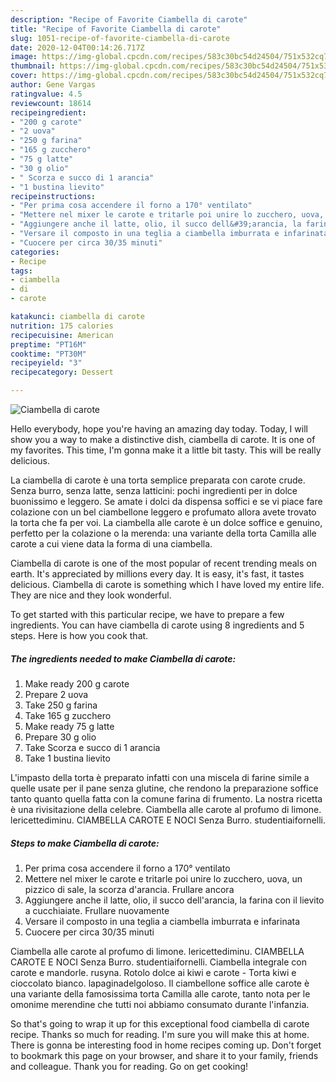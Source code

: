 ```yaml
---
description: "Recipe of Favorite Ciambella di carote"
title: "Recipe of Favorite Ciambella di carote"
slug: 1051-recipe-of-favorite-ciambella-di-carote
date: 2020-12-04T00:14:26.717Z
image: https://img-global.cpcdn.com/recipes/583c30bc54d24504/751x532cq70/ciambella-di-carote-recipe-main-photo.jpg
thumbnail: https://img-global.cpcdn.com/recipes/583c30bc54d24504/751x532cq70/ciambella-di-carote-recipe-main-photo.jpg
cover: https://img-global.cpcdn.com/recipes/583c30bc54d24504/751x532cq70/ciambella-di-carote-recipe-main-photo.jpg
author: Gene Vargas
ratingvalue: 4.5
reviewcount: 18614
recipeingredient:
- "200 g carote"
- "2 uova"
- "250 g farina"
- "165 g zucchero"
- "75 g latte"
- "30 g olio"
- " Scorza e succo di 1 arancia"
- "1 bustina lievito"
recipeinstructions:
- "Per prima cosa accendere il forno a 170° ventilato"
- "Mettere nel mixer le carote e tritarle poi unire lo zucchero, uova, un pizzico di sale, la scorza d&#39;arancia. Frullare ancora"
- "Aggiungere anche il latte, olio, il succo dell&#39;arancia, la farina con il lievito a cucchiaiate. Frullare nuovamente"
- "Versare il composto in una teglia a ciambella imburrata e infarinata"
- "Cuocere per circa 30/35 minuti"
categories:
- Recipe
tags:
- ciambella
- di
- carote

katakunci: ciambella di carote 
nutrition: 175 calories
recipecuisine: American
preptime: "PT16M"
cooktime: "PT30M"
recipeyield: "3"
recipecategory: Dessert

---
```



![Ciambella di carote](https://img-global.cpcdn.com/recipes/583c30bc54d24504/751x532cq70/ciambella-di-carote-recipe-main-photo.jpg)

Hello everybody, hope you're having an amazing day today. Today, I will show you a way to make a distinctive dish, ciambella di carote. It is one of my favorites. This time, I'm gonna make it a little bit tasty. This will be really delicious.

La ciambella di carote è una torta semplice preparata con carote crude. Senza burro, senza latte, senza latticini: pochi ingredienti per in dolce buonissimo e leggero. Se amate i dolci da dispensa soffici e se vi piace fare colazione con un bel ciambellone leggero e profumato allora avete trovato la torta che fa per voi. La ciambella alle carote è un dolce soffice e genuino, perfetto per la colazione o la merenda: una variante della torta Camilla alle carote a cui viene data la forma di una ciambella.

Ciambella di carote is one of the most popular of recent trending meals on earth. It's appreciated by millions every day. It is easy, it's fast, it tastes delicious. Ciambella di carote is something which I have loved my entire life. They are nice and they look wonderful.


To get started with this particular recipe, we have to prepare a few ingredients. You can have ciambella di carote using 8 ingredients and 5 steps. Here is how you cook that.

<!--inarticleads1-->

##### The ingredients needed to make Ciambella di carote:

1. Make ready 200 g carote
1. Prepare 2 uova
1. Take 250 g farina
1. Take 165 g zucchero
1. Make ready 75 g latte
1. Prepare 30 g olio
1. Take  Scorza e succo di 1 arancia
1. Take 1 bustina lievito


L&#39;impasto della torta è preparato infatti con una miscela di farine simile a quelle usate per il pane senza glutine, che rendono la preparazione soffice tanto quanto quella fatta con la comune farina di frumento. La nostra ricetta è una rivisitazione della celebre. Ciambella alle carote al profumo di limone. lericettediminu. CIAMBELLA CAROTE E NOCI Senza Burro. studentiaifornelli. 

<!--inarticleads2-->

##### Steps to make Ciambella di carote:

1. Per prima cosa accendere il forno a 170° ventilato
1. Mettere nel mixer le carote e tritarle poi unire lo zucchero, uova, un pizzico di sale, la scorza d&#39;arancia. Frullare ancora
1. Aggiungere anche il latte, olio, il succo dell&#39;arancia, la farina con il lievito a cucchiaiate. Frullare nuovamente
1. Versare il composto in una teglia a ciambella imburrata e infarinata
1. Cuocere per circa 30/35 minuti


Ciambella alle carote al profumo di limone. lericettediminu. CIAMBELLA CAROTE E NOCI Senza Burro. studentiaifornelli. Ciambella integrale con carote e mandorle. rusyna. Rotolo dolce ai kiwi e carote - Torta kiwi e cioccolato bianco. lapaginadelgoloso. Il ciambellone soffice alle carote è una variante della famosissima torta Camilla alle carote, tanto nota per le omonime merendine che tutti noi abbiamo consumato durante l&#39;infanzia. 

So that's going to wrap it up for this exceptional food ciambella di carote recipe. Thanks so much for reading. I'm sure you will make this at home. There is gonna be interesting food in home recipes coming up. Don't forget to bookmark this page on your browser, and share it to your family, friends and colleague. Thank you for reading. Go on get cooking!
